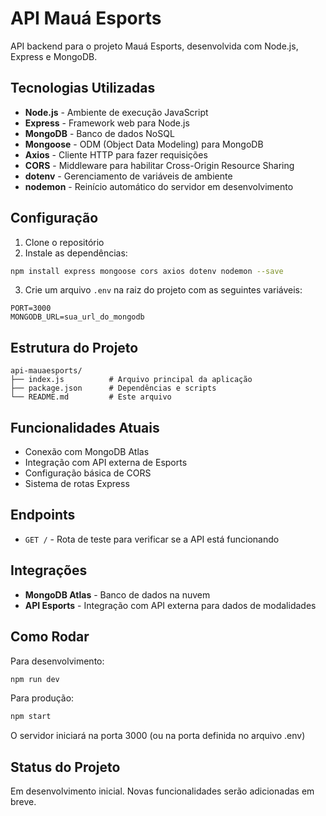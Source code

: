 # API Mauá Esports

API backend para o projeto Mauá Esports, desenvolvida com Node.js, Express e MongoDB.

## Tecnologias Utilizadas

- **Node.js** - Ambiente de execução JavaScript
- **Express** - Framework web para Node.js
- **MongoDB** - Banco de dados NoSQL
- **Mongoose** - ODM (Object Data Modeling) para MongoDB
- **Axios** - Cliente HTTP para fazer requisições
- **CORS** - Middleware para habilitar Cross-Origin Resource Sharing
- **dotenv** - Gerenciamento de variáveis de ambiente
- **nodemon** - Reinício automático do servidor em desenvolvimento

## Configuração

1. Clone o repositório
2. Instale as dependências:
```bash
npm install express mongoose cors axios dotenv nodemon --save
```

3. Crie um arquivo `.env` na raiz do projeto com as seguintes variáveis:
```env
PORT=3000
MONGODB_URL=sua_url_do_mongodb
```

## Estrutura do Projeto

```
api-mauaesports/
├── index.js          # Arquivo principal da aplicação
├── package.json      # Dependências e scripts
└── README.md         # Este arquivo
```

## Funcionalidades Atuais

- Conexão com MongoDB Atlas
- Integração com API externa de Esports
- Configuração básica de CORS
- Sistema de rotas Express

## Endpoints

- `GET /` - Rota de teste para verificar se a API está funcionando

## Integrações

- **MongoDB Atlas** - Banco de dados na nuvem
- **API Esports** - Integração com API externa para dados de modalidades

## Como Rodar

Para desenvolvimento:
```bash
npm run dev
```

Para produção:
```bash
npm start
```

O servidor iniciará na porta 3000 (ou na porta definida no arquivo .env)

## Status do Projeto

Em desenvolvimento inicial. Novas funcionalidades serão adicionadas em breve. 